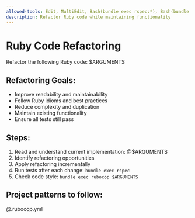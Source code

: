 ```yaml
---
allowed-tools: Edit, MultiEdit, Bash(bundle exec rspec:*), Bash(bundle exec rubocop:*)
description: Refactor Ruby code while maintaining functionality
---
```


# Ruby Code Refactoring

Refactor the following Ruby code: $ARGUMENTS

## Refactoring Goals:
- Improve readability and maintainability
- Follow Ruby idioms and best practices
- Reduce complexity and duplication
- Maintain existing functionality
- Ensure all tests still pass

## Steps:
1. Read and understand current implementation: @$ARGUMENTS
2. Identify refactoring opportunities
3. Apply refactoring incrementally
4. Run tests after each change: `bundle exec rspec`
5. Check code style: `bundle exec rubocop $ARGUMENTS`

## Project patterns to follow:
@.rubocop.yml